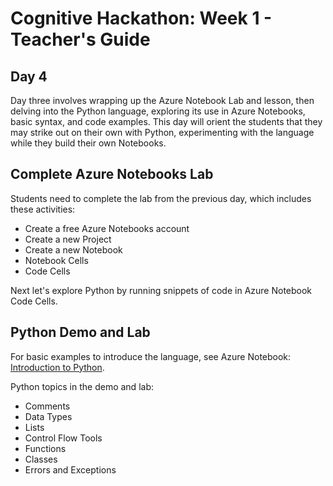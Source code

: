 # Cognitive Hackathon: Week 1 - Teacher's Guide
## Day 4

Day three involves wrapping up the Azure Notebook Lab and lesson, then delving into the Python language, exploring its use in Azure Notebooks, basic syntax, and code examples. This day will orient the students that they may strike out on their own with Python, experimenting with the language while they build their own Notebooks.


## Complete Azure Notebooks Lab

Students need to complete the lab from the previous day, which includes these activities:

* Create a free Azure Notebooks account
* Create a new Project
* Create a new Notebook
* Notebook Cells
* Code Cells

Next let's explore Python by running snippets of code in Azure Notebook Code Cells.

## Python Demo and Lab
For basic examples to introduce the language, see Azure Notebook: [Introduction to Python]("https://github.com/danhermes/cognitive-hackathon/Teacher%Guide/Week%1/Introduction%to%Python.ipynb").

Python topics in the demo and lab:

* Comments
* Data Types
* Lists
* Control Flow Tools
* Functions
* Classes
* Errors and Exceptions
